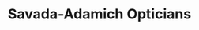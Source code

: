 ---
title: "Savada-Adamich Opticians"
url: /redwood-city/savada-adamich-opticians/
shop: Optiker
---